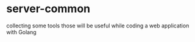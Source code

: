 # server-common
collecting some tools those will be useful while coding a web application with Golang
